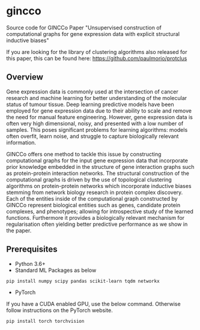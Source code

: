 # gincco
Source code for GINCCo Paper "Unsupervised construction of computational graphs for gene expression data with explicit structural inductive biases"

If you are looking for the library of clustering algorithms also released for this paper, this can be found here: https://github.com/paulmorio/protclus

## Overview
Gene expression data is commonly used at the intersection of cancer research and machine learning for better understanding of the molecular status of tumour tissue. Deep learning predictive models have been employed for gene expression data due to their ability to scale and remove the need for manual feature engineering. However, gene expression data is often very high dimensional, noisy, and presented with a low number of samples. This poses significant problems for learning algorithms: models often overfit, learn noise, and struggle to capture biologically relevant information. 

GINCCo offers one method to tackle this issue by constructing computational graphs for the input gene expression data that incorporate prior knowledge embedded in the structure of gene interaction graphs such as protein-protein interaction networks. The structural construction of the computational graphs is driven by the use of topological clustering algorithms on protein-protein networks which incorporate inductive biases stemming from network biology research in protein complex discovery. Each of the entities inside of the computational graph constructed by GINCCo represent biological entities such as genes, candidate protein complexes, and phenotypes; allowing for introspective study of the learned functions. Furthermore it provides a biologically relevant mechanism for regularisation often yielding better predictive performance as we show in the paper.

## Prerequisites

- Python 3.6+
- Standard ML Packages as below

```bash
pip install numpy scipy pandas scikit-learn tqdm networkx
```

- PyTorch

If you have a CUDA enabled GPU, use the below command. Otherwise follow instructions on the PyTorch website.

```bash
pip install torch torchvision
```

